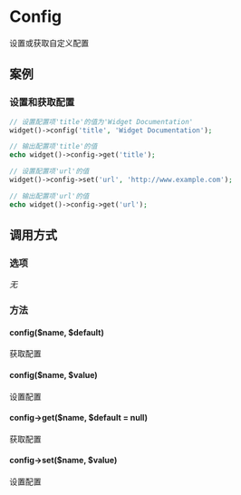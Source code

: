 Config
======

设置或获取自定义配置

案例
----

### 设置和获取配置

```php
// 设置配置项'title'的值为'Widget Documentation'
widget()->config('title', 'Widget Documentation');

// 输出配置项'title'的值
echo widget()->config->get('title');

// 设置配置项'url'的值
widget()->config->set('url', 'http://www.example.com');

// 输出配置项'url'的值
echo widget()->config->get('url');
```

调用方式
--------

### 选项

*无*

### 方法

#### config($name, $default)
获取配置

#### config($name, $value)
设置配置

#### config->get($name, $default = null)
获取配置

#### config->set($name, $value)
设置配置
